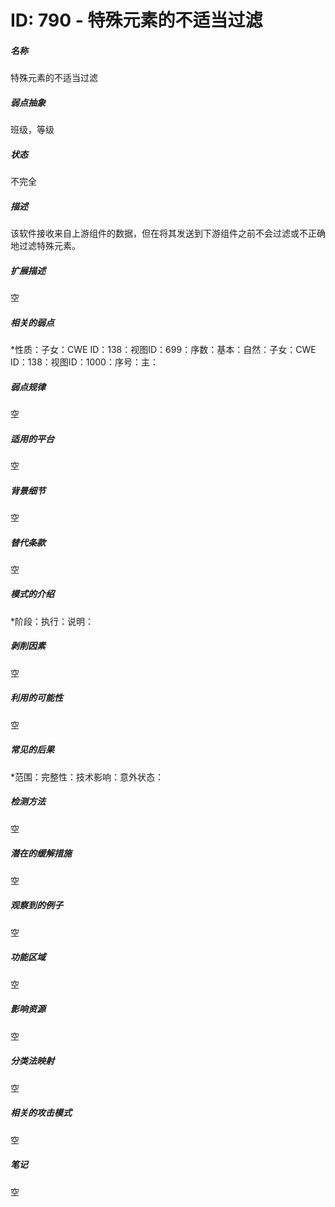 # ID: 790 - 特殊元素的不适当过滤
<h5>名称</h5>特殊元素的不适当过滤
<h5>弱点抽象</h5>班级，等级
<h5>状态</h5>不完全
<h5>描述</h5>该软件接收来自上游组件的数据，但在将其发送到下游组件之前不会过滤或不正确地过滤特殊元素。
<h5>扩展描述</h5>空
<h5>相关的弱点</h5>*性质：子女：CWE ID：138：视图ID：699：序数：基本：自然：子女：CWE ID：138：视图ID：1000：序号：主：
<h5>弱点规律</h5>空
<h5>适用的平台</h5>空
<h5>背景细节</h5>空
<h5>替代条款</h5>空
<h5>模式的介绍</h5>*阶段：执行：说明：
<h5>剥削因素</h5>空
<h5>利用的可能性</h5>空
<h5>常见的后果</h5>*范围：完整性：技术影响：意外状态：
<h5>检测方法</h5>空
<h5>潜在的缓解措施</h5>空
<h5>观察到的例子</h5>空
<h5>功能区域</h5>空
<h5>影响资源</h5>空
<h5>分类法映射</h5>空
<h5>相关的攻击模式</h5>空
<h5>笔记</h5>空

